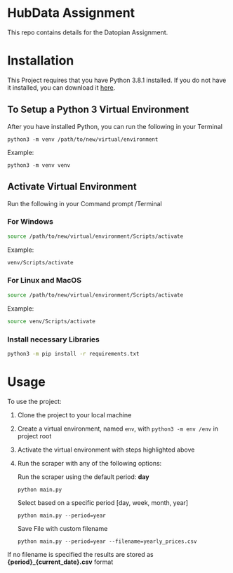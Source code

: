 
# HubData Assignment

This repo contains details for the Datopian Assignment.

# Installation

This Project requires that you have Python 3.8.1 installed. If you do not have it installed, you can download it [here](https://www.python.org/downloads/release/python-381/).

## To Setup a Python 3  Virtual  Environment
After you have installed Python, you can run the following in your Terminal

```python3 -m venv /path/to/new/virtual/environment```

Example:

```python3 -m venv venv```

## Activate Virtual Environment

Run the following in your Command prompt /Terminal
### For Windows
```bash
source /path/to/new/virtual/environment/Scripts/activate
```
Example:
```bash
venv/Scripts/activate
```

### For Linux and MacOS
```bash
source /path/to/new/virtual/environment/Scripts/activate
```
Example:

```bash
source venv/Scripts/activate
```

### Install necessary Libraries

```bash
python3 -m pip install -r requirements.txt
```

# Usage

To use the project:

1. Clone the project to your local machine
2. Create a virtual environment, named `env`, with `python3 -m env /env` in project root
3. Activate the virtual environment with steps highlighted above
4. Run the scraper with any of the following options:

     Run the scraper using the default period: **day**

       python main.py

    Select based on a specific period [day, week, month, year]

       python main.py --period=year

    Save File with custom filename

       python main.py --period=year --filename=yearly_prices.csv



If no filename is specified the results are stored as **{period}_{current_date}.csv** format
